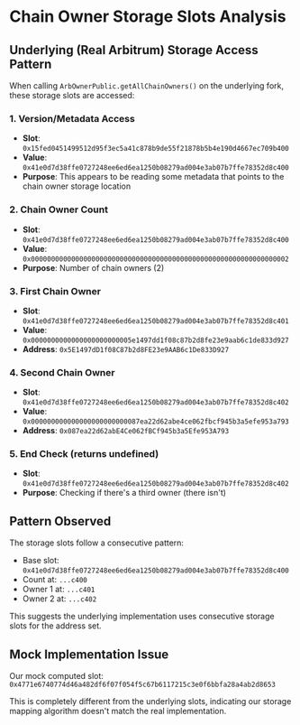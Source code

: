 # Chain Owner Storage Slots Analysis

## Underlying (Real Arbitrum) Storage Access Pattern

When calling `ArbOwnerPublic.getAllChainOwners()` on the underlying fork, these storage slots are accessed:

### 1. Version/Metadata Access
- **Slot**: `0x15fed0451499512d95f3ec5a41c878b9de55f21878b5b4e190d4667ec709b400`
- **Value**: `0x41e0d7d38ffe0727248ee6ed6ea1250b08279ad004e3ab07b7ffe78352d8c400`
- **Purpose**: This appears to be reading some metadata that points to the chain owner storage location

### 2. Chain Owner Count
- **Slot**: `0x41e0d7d38ffe0727248ee6ed6ea1250b08279ad004e3ab07b7ffe78352d8c400`
- **Value**: `0x0000000000000000000000000000000000000000000000000000000000000002`
- **Purpose**: Number of chain owners (2)

### 3. First Chain Owner
- **Slot**: `0x41e0d7d38ffe0727248ee6ed6ea1250b08279ad004e3ab07b7ffe78352d8c401`
- **Value**: `0x0000000000000000000000005e1497dd1f08c87b2d8fe23e9aab6c1de833d927`
- **Address**: `0x5E1497dD1f08C87b2d8FE23e9AAB6c1De833D927`

### 4. Second Chain Owner
- **Slot**: `0x41e0d7d38ffe0727248ee6ed6ea1250b08279ad004e3ab07b7ffe78352d8c402`
- **Value**: `0x000000000000000000000000087ea22d62abe4ce062fbcf945b3a5efe953a793`
- **Address**: `0x087ea22d62abE4Ce062fBCf945b3a5Efe953A793`

### 5. End Check (returns undefined)
- **Slot**: `0x41e0d7d38ffe0727248ee6ed6ea1250b08279ad004e3ab07b7ffe78352d8c402`
- **Purpose**: Checking if there's a third owner (there isn't)

## Pattern Observed

The storage slots follow a consecutive pattern:
- Base slot: `0x41e0d7d38ffe0727248ee6ed6ea1250b08279ad004e3ab07b7ffe78352d8c400`
- Count at: `...c400`
- Owner 1 at: `...c401`
- Owner 2 at: `...c402`

This suggests the underlying implementation uses consecutive storage slots for the address set.

## Mock Implementation Issue

Our mock computed slot: `0x4771e6740774d46a482df6f07f054f5c67b6117215c3e0f6bbfa28a4ab2d8653`

This is completely different from the underlying slots, indicating our storage mapping algorithm doesn't match the real implementation.